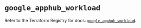 # `google_apphub_workload`

Refer to the Terraform Registry for docs: [`google_apphub_workload`](https://registry.terraform.io/providers/hashicorp/google/6.26.0/docs/resources/apphub_workload).
